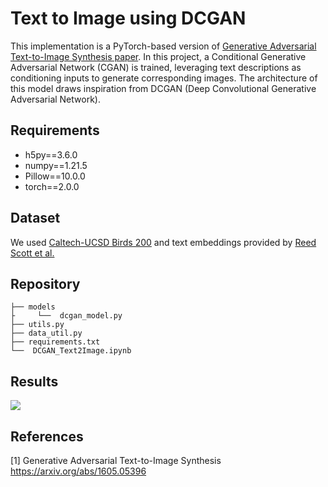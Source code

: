# Text to Image using DCGAN

This implementation is a PyTorch-based version of [Generative Adversarial Text-to-Image Synthesis paper](https://arxiv.org/abs/1605.05396). In this project, a Conditional Generative Adversarial Network (CGAN) is trained, leveraging text descriptions as conditioning inputs to generate corresponding images. The architecture of this model draws inspiration from DCGAN (Deep Convolutional Generative Adversarial Network).

## Requirements

- h5py==3.6.0
- numpy==1.21.5
- Pillow==10.0.0
- torch==2.0.0

## Dataset

We used [Caltech-UCSD Birds 200](http://www.vision.caltech.edu/visipedia/CUB-200.html) and text embeddings provided by [Reed Scott et al.](https://github.com/reedscot/icml2016)

## Repository

```
├── models
├     └──  dcgan_model.py
├── utils.py
├── data_util.py
├── requirements.txt
└──  DCGAN_Text2Image.ipynb
```

## Results

![](result/output_gif_20230719.gif)

## References

[1]  Generative Adversarial Text-to-Image Synthesis https://arxiv.org/abs/1605.05396

